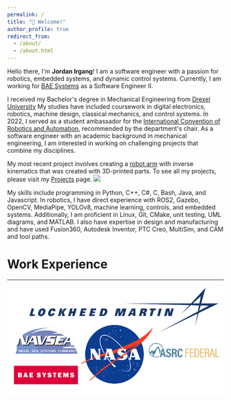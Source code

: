```yaml
---
permalink: /
title: "👋 Welcome!"
author_profile: true
redirect_from: 
  - /about/
  - /about.html
---
```

Hello there, I'm **Jordan Irgang**! I am a software engineer with a passion for robotics, embedded systems, and dynamic control systems. Currently, I am working for [BAE Systems](https://www.baesystems.com/en/home) as a Software Engineer II.

I received my Bachelor's degree in Mechanical Engineering from [Drexel University](https://drexel.edu/) My studies have included coursework in digital electronics, robotics, machine design, classical mechanics, and control systems. In 2022, I served as a student ambassador for the [International Convention of Robotics and Automation](https://2025.ieee-icra.org/), recommended by the department's chair. As a software engineer with an academic background in mechanical engineering, I am interested in working on challenging projects that combine my disciplines. 

My most recent project involves creating a [robot arm](fake.com) with inverse kinematics that was created with 3D-printed parts. To see all my projects, please visit my [Projects](/projects/) page.
![](./images/500x300.png)

My skills include programming in Python, C++, C#, C, Bash, Java, and Javascript. In robotics, I have direct experience with ROS2, Gazebo, OpenCV, MediaPipe, YOLOv8, machine learning, controls, and embedded systems. Additionally, I am proficient in Linux, Git, CMake, unit testing, UML diagrams, and MATLAB.  I also have expertise in design and manufacturing and have used Fusion360, Autodesk Inventor, PTC Creo, MultiSim, and CAM and tool paths.

# Work Experience
---
![](./images/workexperience.png)
